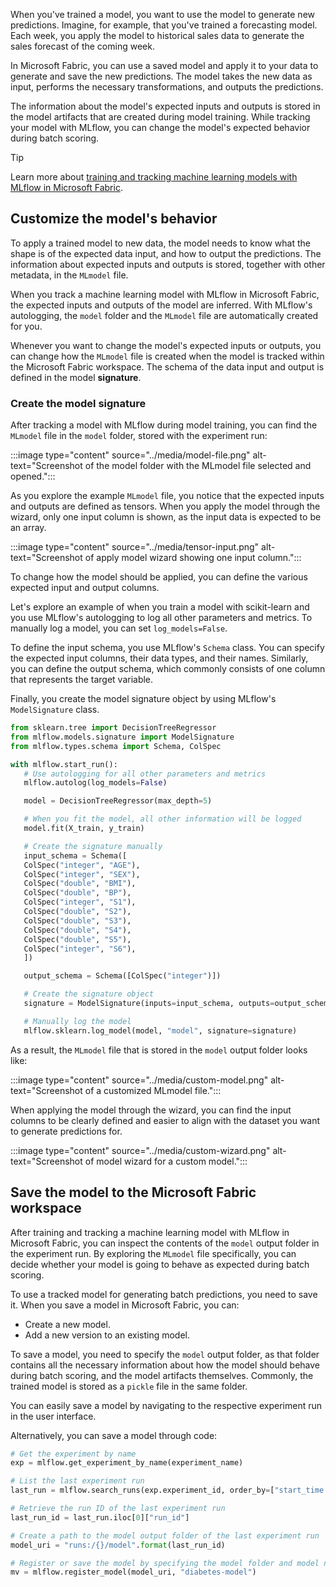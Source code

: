 When you've trained a model, you want to use the model to generate new predictions. Imagine, for example,  that you've trained a forecasting model. Each week, you apply the model to historical sales data to generate the sales forecast of the coming week.

In Microsoft Fabric, you can use a saved model and apply it to your data to generate and save the new predictions. The model takes the new data as input, performs the necessary transformations, and outputs the predictions.

The information about the model's expected inputs and outputs is stored in the model artifacts that are created during model training. While tracking your model with MLflow, you can change the model's expected behavior during batch scoring.

> [!Tip]
> Learn more about [training and tracking machine learning models with MLflow in Microsoft Fabric](/training/modules/train-track-model-fabric/?azure-portal=true).

## Customize the model's behavior

To apply a trained model to new data, the model needs to know what the shape is of the expected data input, and how to output the predictions. The information about expected inputs and outputs is stored, together with other metadata, in the `MLmodel` file.

When you track a machine learning model with MLflow in Microsoft Fabric, the expected inputs and outputs of the model are inferred. With MLflow's autologging, the `model` folder and the `MLmodel` file are automatically created for you.

Whenever you want to change the model's expected inputs or outputs, you can change how the `MLmodel` file is created when the model is tracked within the Microsoft Fabric workspace. The schema of the data input and output is defined in the model **signature**.

### Create the model signature

After tracking a model with MLflow during model training, you can find the `MLmodel` file in the `model` folder, stored with the experiment run:

:::image type="content" source="../media/model-file.png" alt-text="Screenshot of the model folder with the MLmodel file selected and opened.":::

As you explore the example `MLmodel` file, you notice that the expected inputs and outputs are defined as tensors. When you apply the model through the wizard, only one input column is shown, as the input data is expected to be an array.

:::image type="content" source="../media/tensor-input.png" alt-text="Screenshot of apply model wizard showing one input column.":::

To change how the model should be applied, you can define the various expected input and output columns.

Let's explore an example of when you train a model with scikit-learn and you use MLflow's autologging to log all other parameters and metrics. To manually log a model, you can set `log_models=False`.

To define the input schema, you use MLflow's `Schema` class. You can specify the expected input columns, their data types, and their names. Similarly, you can define the output schema, which commonly consists of one column that represents the target variable.

Finally, you create the model signature object by using MLflow's `ModelSignature` class.

```python
from sklearn.tree import DecisionTreeRegressor
from mlflow.models.signature import ModelSignature
from mlflow.types.schema import Schema, ColSpec

with mlflow.start_run():
   # Use autologging for all other parameters and metrics
   mlflow.autolog(log_models=False)

   model = DecisionTreeRegressor(max_depth=5)

   # When you fit the model, all other information will be logged 
   model.fit(X_train, y_train)

   # Create the signature manually
   input_schema = Schema([
   ColSpec("integer", "AGE"),
   ColSpec("integer", "SEX"),
   ColSpec("double", "BMI"),
   ColSpec("double", "BP"),
   ColSpec("integer", "S1"),
   ColSpec("double", "S2"),
   ColSpec("double", "S3"),
   ColSpec("double", "S4"),
   ColSpec("double", "S5"),
   ColSpec("integer", "S6"),
   ])

   output_schema = Schema([ColSpec("integer")])

   # Create the signature object
   signature = ModelSignature(inputs=input_schema, outputs=output_schema)

   # Manually log the model
   mlflow.sklearn.log_model(model, "model", signature=signature)
```

As a result, the `MLmodel` file that is stored in the `model` output folder looks like:

:::image type="content" source="../media/custom-model.png" alt-text="Screenshot of a customized MLmodel file.":::

When applying the model through the wizard, you can find the input columns to be clearly defined and easier to align with the dataset you want to generate predictions for.

:::image type="content" source="../media/custom-wizard.png" alt-text="Screenshot of model wizard for a custom model.":::

## Save the model to the Microsoft Fabric workspace

After training and tracking a machine learning model with MLflow in Microsoft Fabric, you can inspect the contents of the `model` output folder in the experiment run. By exploring the `MLmodel` file specifically, you can decide whether your model is going to behave as expected during batch scoring.

To use a tracked model for generating batch predictions, you need to save it. When you save a model in Microsoft Fabric, you can:

- Create a new model.
- Add a new version to an existing model.

To save a model, you need to specify the `model` output folder, as that folder contains all the necessary information about how the model should behave during batch scoring, and the model artifacts themselves. Commonly, the trained model is stored as a `pickle` file in the same folder.

You can easily save a model by navigating to the respective experiment run in the user interface.

Alternatively, you can save a model through code:

```python
# Get the experiment by name
exp = mlflow.get_experiment_by_name(experiment_name)

# List the last experiment run
last_run = mlflow.search_runs(exp.experiment_id, order_by=["start_time DESC"], max_results=1)

# Retrieve the run ID of the last experiment run
last_run_id = last_run.iloc[0]["run_id"]

# Create a path to the model output folder of the last experiment run
model_uri = "runs:/{}/model".format(last_run_id)

# Register or save the model by specifying the model folder and model name
mv = mlflow.register_model(model_uri, "diabetes-model")
```
